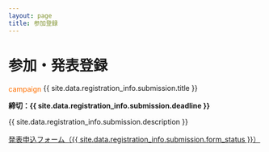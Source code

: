 ```yaml
---
layout: page
title: 参加登録
---
```


<h1 class="section-title">参加・発表登録</h1>

<div class="grid grid-2">
    <div class="card">
        <div class="card-title">
            <span class="material-icons" style="color: #ff6f00; vertical-align: middle;">campaign</span>
            {{ site.data.registration_info.submission.title }}
        </div>
        <div class="card-content">
            <p><strong>締切：{{ site.data.registration_info.submission.deadline }}</strong></p>
            <p>{{ site.data.registration_info.submission.description }}</p>
            <div style="margin-top: 1rem;">
                <a href="{{ site.data.registration_info.submission.form_url }}" class="btn btn-accent">発表申込フォーム（{{ site.data.registration_info.submission.form_status }}）</a>
            </div>
        </div>
    </div>

</div>